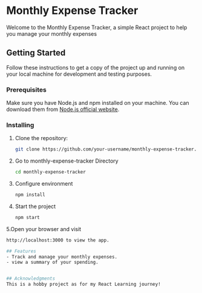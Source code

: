 # Monthly Expense Tracker 

Welcome to the Monthly Expense Tracker, a simple React project to help you manage your monthly expenses

## Getting Started

Follow these instructions to get a copy of the project up and running on your local machine for development and testing purposes.

### Prerequisites

Make sure you have Node.js and npm installed on your machine. You can download them from [Node.js official website](https://nodejs.org/).

### Installing

1. Clone the repository:

   ```bash
   git clone https://github.com/your-username/monthly-expense-tracker.git
2. Go to monthly-expense-tracker Directory
   ```bash
   cd monthly-expense-tracker
3. Configure environment
   ```bash
   npm install
4. Start the project
    ```bash
   npm start
5.Open your browser and visit 
   ```bash
   http://localhost:3000 to view the app.

## Features
- Track and manage your monthly expenses.
- view a summary of your spending.


## Acknowledgments
This is a hobby project as for my React Learning journey!

